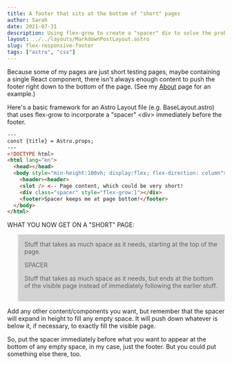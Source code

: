 ```yaml
---
title: A footer that sits at the bottom of "short" pages
author: Sarah
date: 2021-07-31
description: Using flex-grow to create a "spacer" div to solve the problem of a footer displaying halfway down a page when you don't have enough content to fill the entire height of the screen.
layout: ../../layouts/MarkdownPostLayout.astro
slug: flex-responsive-footer
tags: ["astro", "css"]
---
```


Because some of my pages are just short testing pages, maybe containing a single React component, there isn't always enough content to push the footer right down to the bottom of the page. (See my [About](/about) page for an example.)

Here's a basic framework for an Astro Layout file (e.g. BaseLayout.astro) that uses flex-grow to incorporate a "spacer" \<div\> immediately before the footer.

```html
---
const {title} = Astro.props;
---
<!DOCTYPE html>
<html lang="en">
  <head></head>
  <body style="min-height:100vh; display:flex; flex-direction: column">
    <header><header>
    <slot /> <-- Page content, which could be very short!
    <div class="spacer" style="flex-grow:1"></div>
    <footer>Spacer keeps me at page bottom!</footer>
  </body>
</html>
```

WHAT YOU NOW GET ON A "SHORT" PAGE:

<blockquote style="background: lightgray; padding: 1em;">
Stuff that takes as much space as it needs, starting at the top of the page.

SPACER

Stuff that takes as much space as it needs, but ends at the bottom of the visible page instead of immediately following the earlier stuff.

</blockquote>

Add any other content/components you want, but remember that the spacer will expand in height to fill any empty space. It will push down whatever is below it, if necessary, to exactly fill the visible page.

So, put the spacer immediately before what you want to appear at the bottom of any empty space, in my case, just the footer. But you could put something else there, too.